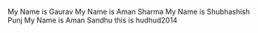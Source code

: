 My Name is Gaurav
My Name is Aman Sharma
My Name is Shubhashish Punj
My Name is Aman Sandhu
this is hudhud2014
